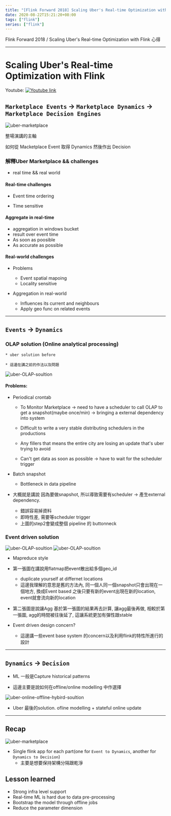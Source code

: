 ```yaml
---
title: "[Flink Forward 2018] Scaling Uber's Real-time Optimization with Flink"
date: 2020-08-22T15:21:20+08:00
tags: ["flink"]
series: ["flink"]
---
```


Flink Forward 2018 / Scaling Uber's Real-time Optimization with Flink 心得

<!--more-->


---

# Scaling Uber's Real-time Optimization with Flink

Youtube: [![Youtube link](https://img.youtube.com/vi/YOUTUBE_VIDEO_ID_HERE/0.jpg)](https://www.youtube.com/watch?v=ydFXKrad6lo)


## `Marketplace Events` -> `Marketplace Dynamics` -> `Marketplace Decision Engines`

![uber-marketplace](/img/flink/uber-marketplace.jpg)

整場演講的主軸

如何從 Macketplace Event 取得 Dynamics 然後作出 Decision

### 解釋Uber Marketplace && challenges

* real time && real world

####  Real-time challenges

* Event time ordering

* Time sensitive

#### Aggregate in real-time

* aggregation in windows bucket
* result over event time
* As soon as poosible
* As accurate as possible

#### Real-world challenges

* Problems
    * Event spatial mapoing
    * Locality sensitive

* Aggregation in real-world

    * Influences its current and neighbours
    * Apply geo func on related events


--- 

## `Events` -> `Dynamics`


###  OLAP solution (Online analytical processing)

    * uber solution before

    * 這邊在講之前的作法以及問題

![uber-OLAP-soultion](/img/flink/uber-OLAP-soultion.jpg)

#### Problems:

* Periodical crontab

    * To Monitor Marketplace -> need to have a scheduler to call OLAP to get a snapshot(maybe once/min) -> bringing a external dependency into system

    * Difficult to write a very stable distributing schedulers in the productions

    * Any fillers that means the entire city are losing an update that's uber trying to avoid

    * Can't get data as soon as possible -> have to wait for the scheduler trigger

* Batch snapshot

    * Bottleneck in data pipeline

* 大概就是講說 因為要做snapshot, 所以導致需要有scheduler -> 產生external dependency.
    * 錯誤容易掉資料
    * 即時性差, 需要等scheduler trigger
    * 上圖的step2會變成整個 pipeline 的 buttonneck

### Event driven solution

![uber-OLAP-soultion](/img/flink/uber-event-based-soultion.jpg)
![uber-OLAP-soultion](/img/flink/uber-event-based-soultion-reduce.jpg)

* Mapreduce style

* 第一張圖在講說用flatmap把event散出給多個geo_id
    * duplicate yourself at differnet locations
    * 這邊我理解的意思是舊的方法內, 同一個人同一個snapshot只會出現在一個地方, 換成Event based 之後只要有新的event出現在新的location, event就會流向新的location

* 第二張圖是說讓Agg 基於第一張圖的結果再去計算, 讓agg最後再做, 相較於第一張圖, agg的時間被往後延了, 這讓系統更加有彈性跟stable

* Event driven design concern?
    * 這邊講一些event base system 的concern以及利用flink的特性所進行的設計

---

## `Dynamics` -> `Decision`

* ML 一般是Capture historical patterns

* 這邊主要是說如何在offline/online modelling 中作選擇

![uber-online-offline-hybird-soultion](/img/flink/uber-online-offline-hybird-solution.jpg)

* Uber 最後的solution. ofline modelling + stateful online update

---

## Recap 

![uber-marketplace](/img/flink/uber-marketplace.jpg)

* Single flink app for each part(one for `Event to Dynamics`, another for `Dynamics to Decision`)
    * 主要是想要保持架構分隔跟乾淨

## Lesson learned

* Strong infra level support
* Real-time ML is hard due to data pre-processing
* Bootstrap the model through offline jobs
* Reduce the parameter dimension
